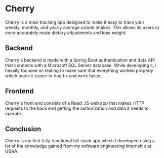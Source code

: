 # Cherry
Cherry is a meal tracking app designed to make it easy
to track your weekly, monthly, and yearly average calorie intakes. 
This allows its users to more accurately make dietary adjustments
and lose weight.
## Backend
Cherry's backend is made with a Spring Boot authentication and data API
that connects with a Microsoft SQL Server database. While developing it, I
heavily focused on testing to make sure that everything worked
properly which made it easier to bug fix and work faster.
## Frontend
Cherry's front end consists of a React JS web app that makes HTTP requests
to the back end getting the authorization and data it needs to operate.
## Conclusion
Cherry is my first fully functional full stack app which I developed using 
a lot of the knowledge gained from my software engineering internship at USAA.
